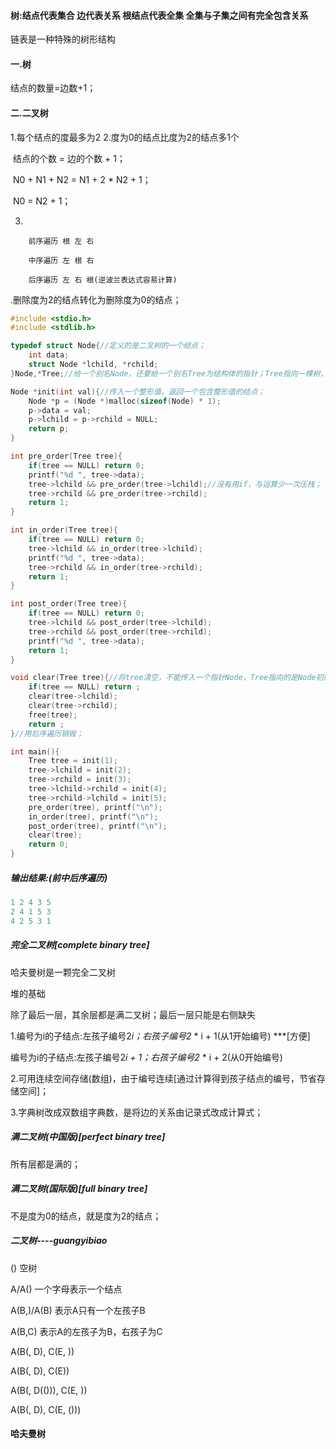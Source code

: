 #### 树:结点代表集合 边代表关系 根结点代表全集 全集与子集之间有完全包含关系

链表是一种特殊的树形结构

#### 一.树

结点的数量=边数+1；

#### 二.二叉树

1.每个结点的度最多为2
2.度为0的结点比度为2的结点多1个

​	结点的个数 = 边的个数 + 1；

​	N0 + N1 + N2 = N1 + 2 * N2 + 1；

​	N0 = N2 + 1；

3.

		前序遍历 根 左 右
	
		中序遍历 左 根 右
	
		后序遍历 左 右 根(逆波兰表达式容易计算)

.删除度为2的结点转化为删除度为0的结点；

```c
#include <stdio.h>
#include <stdlib.h>

typedef struct Node{//定义的是二叉树的一个结点；
	int data;
	struct Node *lchild, *rchild;
}Node,*Tree;//给一个别名Node，还要给一个别名Tree为结构体的指针；Tree指向一棵树，Node指向一个结点；

Node *init(int val){//传入一个整形值，返回一个包含整形值的结点；
	Node *p = (Node *)malloc(sizeof(Node) * 1);
	p->data = val;
	p->lchild = p->rchild = NULL;
	return p;
}

int pre_order(Tree tree){
	if(tree == NULL) return 0;
	printf("%d ", tree->data);
	tree->lchild && pre_order(tree->lchild);//没有用if，与运算少一次压栈；
	tree->rchild && pre_order(tree->rchild);
	return 1;
}

int in_order(Tree tree){
	if(tree == NULL) return 0;
	tree->lchild && in_order(tree->lchild);
	printf("%d ", tree->data);
	tree->rchild && in_order(tree->rchild);
	return 1;
}

int post_order(Tree tree){
	if(tree == NULL) return 0;
	tree->lchild && post_order(tree->lchild);
	tree->rchild && post_order(tree->rchild);
	printf("%d ", tree->data);
	return 1;
}

void clear(Tree tree){//将tree清空，不能传入一个指针Node，Tree指向的是Node初始结点；
	if(tree == NULL) return ;
	clear(tree->lchild);
	clear(tree->rchild);
	free(tree);
	return ;
}//用后序遍历销毁；

int main(){
	Tree tree = init(1);
	tree->lchild = init(2);
	tree->rchild = init(3);
	tree->lchild->rchild = init(4);
	tree->rchild->lchild = init(5);
	pre_order(tree), printf("\n");
	in_order(tree), printf("\n");
	post_order(tree), printf("\n");
	clear(tree);
	return 0;
}
```

##### 输出结果:(前中后序遍历)

```c
1 2 4 3 5 
2 4 1 5 3 
4 2 5 3 1 
```

##### 完全二叉树[complete binary tree]

哈夫曼树是一颗完全二叉树

堆的基础

除了最后一层，其余层都是满二叉树；最后一层只能是右侧缺失

1.编号为i的子结点:左孩子编号2*i；右孩子编号2* * i + 1(从1开始编号) ***[方便]

  编号为i的子结点:左孩子编号2*i + 1；右孩子编号2* * i + 2(从0开始编号)

2.可用连续空间存储(数组)，由于编号连续[通过计算得到孩子结点的编号，节省存储空间]；

3.字典树改成双数组字典数，是将边的关系由记录式改成计算式；

##### 满二叉树(中国版)[perfect binary tree]

所有层都是满的；

##### 满二叉树(国际版)[full binary tree]

不是度为0的结点，就是度为2的结点；

##### 二叉树----guangyibiao

() 空树

A/A() 一个字母表示一个结点

A(B,)/A(B) 表示A只有一个左孩子B

A(B,C) 表示A的左孩子为B，右孩子为C

A(B(, D), C(E, ))

A(B(, D), C(E))

A(B(, D(())), C(E, ))

A(B(, D), C(E, ()))

#### 哈夫曼树

